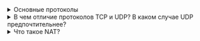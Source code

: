 <details>
    <summary>Основные протоколы</summary>
    <a href="networking/part_3.md#протокол-stp">Протокол STP</a><br>
    <a href="networking/part_6.md#протокол-ip">Протокол IP</a><br>
    <a href="networking/part_6.md#протокол-dhcp">Протокол DHCP</a><br>
    <a href="networking/part_6.md#протокол-icmp">Протокол ICMP</a><br>
    <a href="networking/part_6.md#протокол-arp">Протокол ARP</a><br>
    <a href="networking/part_7.md#протокол-udp">Протокол UDP</a><br>
    <a href="networking/part_7.md#протокол-tcp">Протокол TCP</a><br>
    <a href="networking/part_6.md#протокол-dns">Протокол DNS</a><br>
</details>

<details>
<summary>В чем отличие протоколов TCP и UDP? В каком случае UDP предпочтительнее?</summary>

**TCP** – транспортный протокол передачи данных в сетях TCP/IP, предварительно устанавливающий соединение с сетью.

**UDP** – транспортный протокол, передающий сообщения-датаграммы без необходимости установки соединения в IP-сети.

Разница между протоколами TCP и UDP – в так называемой "гарантии доставки". TCP требует отклика от клиента, которому доставлен пакет данных, подтверждения доставки, и для этого ему необходимо установленное заранее соединение. Также протокол TCP считается надежным, тогда как UDP получил даже именование “протокол ненадежных датаграмм. TCP исключает потери данных, дублирование и перемешивание пакетов, задержки. UDP все это допускает, и соединение для работы ему не требуется. Процессы, которым данные передаются по UDP, должны обходиться полученным, даже и с потерями. TCP контролирует загруженность соединения, UDP не контролирует ничего, кроме целостности полученных датаграмм.

С другой стороны, благодаря такой не избирательности и бесконтрольности, UDP доставляет пакеты данных (датаграммы) гораздо быстрее, потому для приложений, которые рассчитаны на широкую пропускную способность и быстрый обмен, UDP можно считать оптимальным протоколом. К таковым относятся сетевые и браузерные игры, а также программы просмотра потокового видео и приложения для видеосвязи (или голосовой): от потери пакета, полной или частичной, ничего не меняется, повторять запрос не обязательно, зато загрузка происходит намного быстрее. Протокол TCP, как более надежный, с успехом применяется даже в почтовых программах, позволяя контролировать не только трафик, но и длину сообщения и скорость обмена трафиком.
</details>

<details>
<summary>Что такое NAT?</summary>
Технология преобразования IP-адреса внутренней сети во внешний IP-адрес, что позволяет решить проблему ограниченности адресов IPv4.
</details>